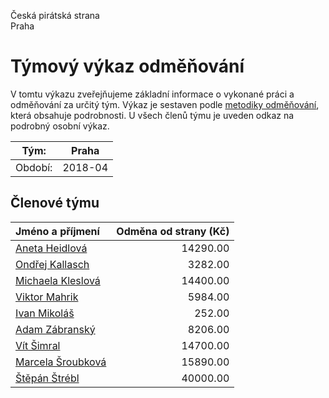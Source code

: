 Česká pirátská strana  
Praha

Týmový výkaz odměňování
===========================

V tomtu výkazu zveřejňujeme základní informace o vykonané práci a odměňování
za určitý tým. Výkaz je sestaven podle [metodiky odměňování][metodika],
která obsahuje podrobnosti. U všech členů týmu je uveden odkaz na podrobný osobní výkaz.

Tým:                     | Praha
-----------------------  | --------------------
Období:                  | 2018-04

Členové týmu
--------------

| Jméno a příjmení                        |   Odměna od strany (Kč) |
|:----------------------------------------|------------------------:|
| [Aneta Heidlová](aneta-heidlova/)       |                14290.00 |
| [Ondřej Kallasch](ondrej-kallasch/)     |                 3282.00 |
| [Michaela Kleslová](michaela-kleslova/) |                14400.00 |
| [Viktor Mahrik](viktor-mahrik/)         |                 5984.00 |
| [Ivan Mikoláš](ivan-mikolas/)           |                  252.00 |
| [Adam Zábranský](adam-zabransky/)       |                 8206.00 |
| [Vít Šimral](vit-simral/)               |                14700.00 |
| [Marcela Šroubková](marcela-sroubkova/) |                15890.00 |
| [Štěpán Štrébl](stepan-strebl/)         |                40000.00 |


[metodika]: https://redmine.pirati.cz/projects/po/wiki/Odmenovani

